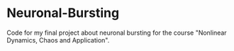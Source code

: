 # Neuronal-Bursting
Code for my final project about neuronal bursting for the course "Nonlinear Dynamics, Chaos and Application".
